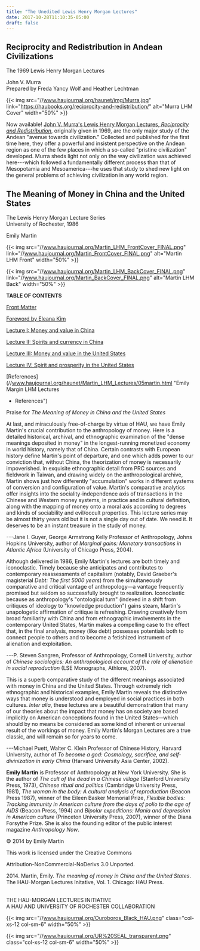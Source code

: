 ```yaml
---
title: "The Unedited Lewis Henry Morgan Lectures"
date: 2017-10-28T11:10:35-05:00
draft: false
---
```


## Reciprocity and Redistribution in Andean Civilizations

The 1969 Lewis Henry Morgan Lectures

John V. Murra\
Prepared by Freda Yancy Wolf and Heather Lechtman

{{< img src="//www.haujournal.org/haunet/img/Murra.jpg" link="https://haubooks.org/reciprocity-and-redistribution/" alt="Murra LHM Cover" width="50%" >}}

Now available! [John V. Murra's Lewis Henry Morgan Lectures, *Reciprocity and
Redistribution*](https://haubooks.org/reciprocity-and-redistribution),
originally given in 1969, are the only major study of the Andean "avenue
towards civilization." Collected and published for the first time here, they
offer a powerful and insistent perspective on the Andean region as one of the
few places in which a so-called "pristine civilization" developed. Murra sheds
light not only on the way civilization was achieved here---which followed a
fundamentally different process than that of Mesopotamia and Mesoamerica---he
uses that study to shed new light on the general problems of achieving
civilization in any world region.

## The Meaning of Money in China and the United States

The Lewis Henry Morgan Lecture Series\
University of Rochester, 1986

Emily Martin

{{< img src="//www.haujournal.org/Martin_LHM_FrontCover_FINAL.png" link="//www.haujournal.org/Martin_FrontCover_FINAL.png" alt="Martin LHM Front" width="50%" >}}

{{< img src="//www.haujournal.org/Martin_LHM_BackCover_FINAL.png" link="//www.haujournal.org/Martin_BackCover_FINAL.png" alt="Martin LHM Back" width="50%" >}}

**TABLE OF CONTENTS**

[Front
Matter](//www.haujournal.org/haunet/Martin_LHM_Lectures/06FrontMatter.html
"Emily Martin LHM Lectures - Front Matter")

[Foreword by Eleana
Kim](//www.haujournal.org/haunet/Martin_LHM_Lectures/00foreword.html "Emily
Martin LHM Lectures - Eleana Kim Foreword")

[Lecture I: Money and value in
China](//www.haujournal.org/haunet/Martin_LHM_Lectures/01martin.html "Emily
Martin LHM Lectures - Lecture I")

[Lecture II: Spirits and currency in
China](//www.haujournal.org/haunet/Martin_LHM_Lectures/02martin.html "Emily
Martin LHM Lectures - Lecture II")

[Lecture III: Money and value in the United
States](//www.haujournal.org/haunet/Martin_LHM_Lectures/03martin.html "Emily
Martin LHM Lectures - Lecture III")

[Lecture IV: Spirit and prosperity in the United
States](//www.haujournal.org/haunet/Martin_LHM_Lectures/04martin.html "Emily
Martin LHM Lectures - Lecture IV")

[References](//www.haujournal.org/haunet/Martin_LHM_Lectures/05martin.html
"Emily Margin LHM Lectures
- References")

Praise for *The Meaning of Money in China and the United States*

At last, and miraculously free-of-charge by virtue of HAU, we have Emily
Martin's crucial contribution to the anthropology of money. Here is a detailed
historical, archival, and ethnographic examination of the "dense meanings
deposited in money" in the longest-running monetized economy in world history,
namely that of China. Certain contrasts with European history define Martin's
point of departure, and one which adds power to our conviction that, without
China, the theorization of money is necessarily impoverished. In exquisite
ethnographic detail from PRC sources and fieldwork in Taiwan, and drawing
widely on the anthropological archive, Martin shows just how differently
"accumulation" works in different systems of conversion and configuration of
value. Martin's comparative analytics offer insights into the
sociality-independence axis of transactions in the Chinese and Western money
systems, in practice and in cultural definition, along with the mapping of
money onto a moral axis according to degrees and kinds of sociability and
evil/occult properties. This lecture series may be almost thirty years old but
it is not a single day out of date. We need it. It deserves to be an instant
treasure in the study of money.

---Jane I. Guyer, George Armstrong Kelly Professor of Anthropology, Johns
Hopkins University, author of <em>Marginal gains: Monetary transactions in
Atlantic Africa</em> (University of Chicago Press, 2004).

Although delivered in 1986, Emily Martin's lectures are both timely and
iconoclastic. Timely because she anticipates and contributes to contemporary
reassessments of capitalism (notably, David Graeber's magisterial *Debt: The
first 5000 years*) from the simultaneously comparative and critical vantage of
anthropology—a vantage frequently promised but seldom so successfully brought
to realization. Iconoclastic because as anthropology's "ontological turn"
(indexed in a shift from critiques of ideology to "knowledge production") gains
steam, Martin's unapologetic affirmation of critique is refreshing. Drawing
creatively from broad familiarity with China and from ethnographic involvements
in the contemporary United States, Martin makes a compelling case to the effect
that, in the final analysis, money (like debt) possesses potentials both to
connect people to others and to become a fetishized instrument of alienation
and exploitation.

---P. Steven Sangren, Professor of Anthropology, Cornell University, author
of <em>Chinese sociologics: An anthropological account of the role of alienation
in social reproduction</em> (LSE Monographs, Athlone, 2007).

This is a superb comparative study of the different meanings associated with
money in China and the United States. Through extremely rich ethnographic and
historical examples, Emily Martin reveals the distinctive ways that money is
understood and employed in social practices in both cultures. *Inter alia*,
these lectures are a beautiful demonstration that many of our theories about
the impact that money has on society are based implicitly on American
conceptions found in the United States—which should by no means be considered
as some kind of inherent or universal result of the workings of money. Emily
Martin's Morgan Lectures are a true classic, and will remain so for years to
come.

---Michael Puett, Walter C. Klein Professor of Chinese History, Harvard
University, author of *To become a god: Cosmology, sacrifice, and
self-divinization in early China* (Harvard University Asia Center, 2002).

**Emily Martin** is Professor of Anthropology at New York University. She is the
author of <em>The cult of the dead in a Chinese village</em> (Stanford
University Press, 1973), <em>Chinese ritual and politics</em> (Cambridge
University Press, 1981), <em>The woman in the body: A cultural analysis of
reproduction</em> (Beacon Press 1987), winner of the Eileen Basker Memorial
Prize, <em>Flexible bodies: Tracking immunity in American culture from the
days of polio to the age of AIDS</em> (Beacon Press, 1994) and <em>Bipolar
expeditions: Mania and depression in American culture</em> (Princeton
University Press, 2007), winner of the Diana Forsythe Prize. She is also the
founding editor of the public interest magazine <em>Anthropology Now</em>.

&copy; 2014 by Emily Martin

This work is licensed under the Creative Commons

Attribution-NonCommercial-NoDerivs 3.0 Unported.

<div>2014. Martin, Emily. <em>The meaning of money in China and the United
States</em>. The HAU-Morgan Lectures Initative, Vol. 1. Chicago: HAU
Press.<br /><br /></div>

THE HAU-MORGAN LECTURES INITIATIVE\
A HAU AND UNIVERSITY OF ROCHESTER COLLABORATION

<div class="row middle-xs center-xs">

{{< img src="//www.haujournal.org/Ouroboros_Black_HAU.png" class="col-xs-12 col-sm-6" width="50%" >}}

{{< img src="//www.haujournal.org/UR%20SEAL_transparent.png" class="col-xs-12 col-sm-6" width="50%" >}}

</div>
